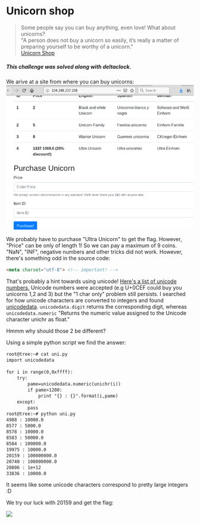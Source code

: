 # Unicorn shop

>Some people say you can buy anything, even love! What about unicorns?  
>"A person does not buy a unicorn so easily, it’s really a matter of preparing yourself to be worthy of a unicorn."  
>[Unicorn Shop](http://104.248.237.208/)  

##### This challenge was solved along with deltaclock.

We arive at a site from where you can buy unicorns:
![](uni1.png)

We probably have to purchase "Ultra Unicorn" to get the flag. However, "Price" can be only of length 1! So we can pay a maximum of 9 coins. "NaN", "INF", negative numbers and other tricks did not work. However, there's something odd in the source code:
```HTML
<meta charset="utf-8"> <!-- important! -->
```
That's probably a hint towards using unicode! [Here's a list of unicode numbers.](https://www.fileformat.info/info/unicode/category/Nd/list.htm)
Unicode numbers were accepted (e.g U+0CEF could buy you unicorns 1,2 and 3) but the "1 char only" problem still persists. I searched for how unicode characters are converted to integers and found [unicodedata](https://docs.python.org/2/library/unicodedata.html). 
```unicodedata.digit``` returns the corresponding digit, whereas ```unicodedata.numeric```  "Returns the numeric value assigned to the Unicode character unichr as float."

Hmmm why should those 2 be different?

Using a simple python script we find the answer:
```
root@tree:~# cat uni.py 
import unicodedata

for i in range(0,0xffff):
	try:
		pame=unicodedata.numeric(unichr(i))
		if pame>1200:
			print "{} : {}".format(i,pame)
	except:
		pass
root@tree:~# python uni.py 
4988 : 10000.0
8577 : 5000.0
8578 : 10000.0
8583 : 50000.0
8584 : 100000.0
19975 : 10000.0
20159 : 100000000.0
20740 : 100000000.0
20806 : 1e+12
33836 : 10000.0

```

It seems like some unicode characters correspond to pretty large integers :D

We try our luck with 20159 and get the flag:

![](uni2.png)


